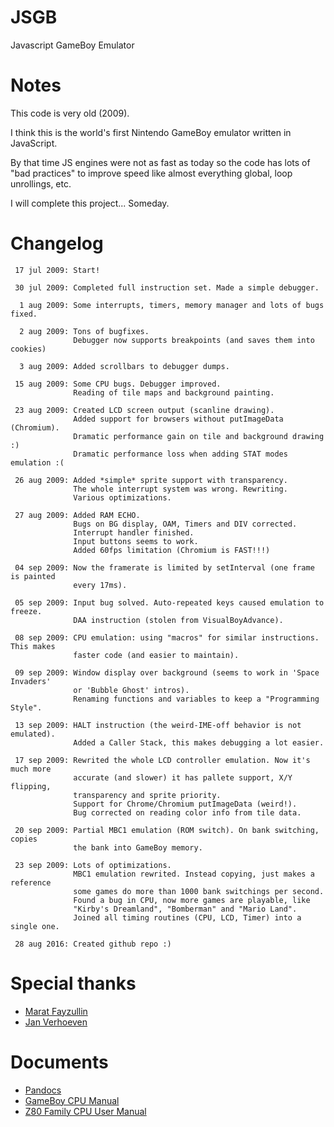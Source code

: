 # JSGB

Javascript GameBoy Emulator

# Notes

This code is very old (2009). 

I think this is the world's first Nintendo GameBoy emulator written in JavaScript.

By that time JS engines were not as fast as today so the code has lots of "bad practices" to improve speed like almost everything global, loop unrollings, etc.

I will complete this project... Someday.

# Changelog
```text
 17 jul 2009: Start!

 30 jul 2009: Completed full instruction set. Made a simple debugger.

  1 aug 2009: Some interrupts, timers, memory manager and lots of bugs fixed.

  2 aug 2009: Tons of bugfixes.
              Debugger now supports breakpoints (and saves them into cookies)

  3 aug 2009: Added scrollbars to debugger dumps.

 15 aug 2009: Some CPU bugs. Debugger improved.
              Reading of tile maps and background painting.

 23 aug 2009: Created LCD screen output (scanline drawing).
              Added support for browsers without putImageData (Chromium).
              Dramatic performance gain on tile and background drawing :)
              Dramatic performance loss when adding STAT modes emulation :(

 26 aug 2009: Added *simple* sprite support with transparency.
              The whole interrupt system was wrong. Rewriting.
              Various optimizations.
              
 27 aug 2009: Added RAM ECHO. 
              Bugs on BG display, OAM, Timers and DIV corrected.
              Interrupt handler finished.
              Input buttons seems to work.
              Added 60fps limitation (Chromium is FAST!!!)

 04 sep 2009: Now the framerate is limited by setInterval (one frame is painted
              every 17ms).
 
 05 sep 2009: Input bug solved. Auto-repeated keys caused emulation to freeze.
              DAA instruction (stolen from VisualBoyAdvance).

 08 sep 2009: CPU emulation: using "macros" for similar instructions. This makes
              faster code (and easier to maintain).
              
 09 sep 2009: Window display over background (seems to work in 'Space Invaders'
              or 'Bubble Ghost' intros).
              Renaming functions and variables to keep a "Programming Style".

 13 sep 2009: HALT instruction (the weird-IME-off behavior is not emulated).
              Added a Caller Stack, this makes debugging a lot easier.
              
 17 sep 2009: Rewrited the whole LCD controller emulation. Now it's much more
              accurate (and slower) it has pallete support, X/Y flipping,
              transparency and sprite priority.
              Support for Chrome/Chromium putImageData (weird!).
              Bug corrected on reading color info from tile data.  
               
 20 sep 2009: Partial MBC1 emulation (ROM switch). On bank switching, copies
              the bank into GameBoy memory.

 23 sep 2009: Lots of optimizations.
              MBC1 emulation rewrited. Instead copying, just makes a reference
              some games do more than 1000 bank switchings per second.
              Found a bug in CPU, now more games are playable, like
              "Kirby's Dreamland", "Bomberman" and "Mario Land".
              Joined all timing routines (CPU, LCD, Timer) into a single one.
              
 28 aug 2016: Created github repo :)
```
# Special thanks
- [Marat Fayzullin](http://fms.komkon.org/)
- [Jan Verhoeven](http://www.vedt.nl/)

# Documents
- [Pandocs](http://nocash.emubase.de/pandocs.htm)
- [GameBoy CPU Manual](https://www.google.com/?q=gameboy%20cpu%20manual)
- [Z80 Family CPU User Manual](http://www.zilog.com/docs/z80/um0080.pdf)
